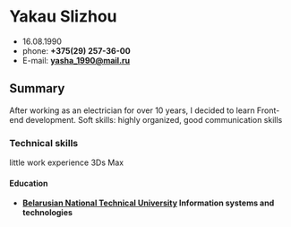 # Yakau Slizhou
* 16.08.1990
* phone: **+375(29) 257-36-00**
* E-mail: **yasha_1990@mail.ru**

## Summary
After working as an electrician for over 10 years, I decided to learn Front-end development.
Soft skills: highly organized, good communication skills

### Technical skills
little work experience 3Ds Max

#### Education
* **[Belarusian National Technical University](https://bntu.by) Information systems and technologies**

